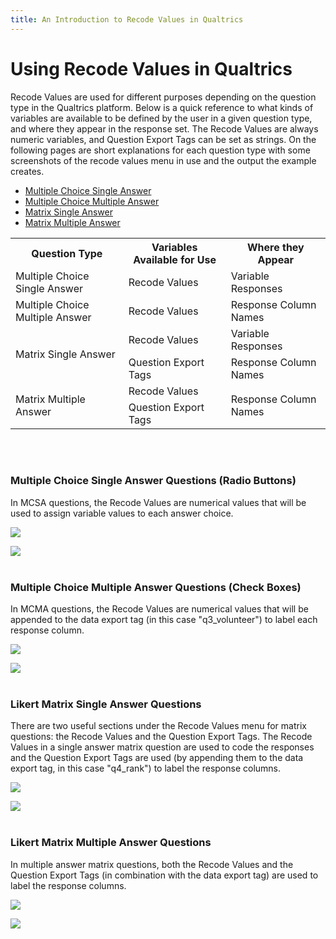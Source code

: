 ```yaml
---
title: An Introduction to Recode Values in Qualtrics
---
```


# Using Recode Values in Qualtrics

Recode Values are used for different purposes depending on the question
type in the Qualtrics platform. Below is a quick reference to what kinds
of variables are available to be defined by the user in a given question
type, and where they appear in the response set. The Recode Values are
always numeric variables, and Question Export Tags can be set as
strings. On the following pages are short explanations for each question
type with some screenshots of the recode values menu in use and the
output the example creates.

- [Multiple Choice Single Answer](https://gist.github.com/ctesta01/9763dc35eee5301feb30c4fbfce6d2a0#multiple-choice-single-answer-questions-radio-buttons)
- [Multiple Choice Multiple Answer](https://gist.github.com/ctesta01/9763dc35eee5301feb30c4fbfce6d2a0#multiple-choice-multiple-answer-questions-check-boxes)
- [Matrix Single Answer](https://gist.github.com/ctesta01/9763dc35eee5301feb30c4fbfce6d2a0#likert-matrix-single-answer-questions)
- [Matrix Multiple Answer](https://gist.github.com/ctesta01/9763dc35eee5301feb30c4fbfce6d2a0#likert-matrix-multiple-answer-questions)

<table>
  <tr>
    <th>Question Type</th>
    <th>Variables Available for Use</th>
    <th>Where they Appear</th>
  </tr>
  <tr>
    <td>Multiple Choice Single Answer</td>
    <td>Recode Values</td>
    <td>Variable Responses</td>
  </tr>
  <tr>
    <td>Multiple Choice Multiple Answer</td>
    <td>Recode Values</td>
    <td>Response Column Names</td>
  </tr>
  <tr>
    <td rowspan="2">Matrix Single Answer</td>
    <td>Recode Values</td>
    <td>Variable Responses</td>
  </tr>
  <tr>
    <td>Question Export Tags</td>
    <td>Response Column Names</td>
  </tr>
  <tr>
    <td rowspan="2">Matrix Multiple Answer</td>
    <td>Recode Values</td>
    <td rowspan="2">Response Column Names</td>
  </tr>
  <tr>
    <td>Question Export Tags</td>
  </tr>
</table>
<br>
<br>


### Multiple Choice Single Answer Questions (Radio Buttons)

In MCSA questions, the Recode Values are numerical values that will be
used to assign variable values to each answer choice.

![](http://i.imgur.com/d1yYwCj.png)

![](http://i.imgur.com/Put08IR.png)
<br> 
<br>

### Multiple Choice Multiple Answer Questions (Check Boxes)

In MCMA questions, the Recode Values are numerical values that will be
appended to the data export tag (in this case "q3_volunteer") to label
each response column.

![](http://i.imgur.com/Q1AGzns.png)

![](http://i.imgur.com/kXx13oa.png)
<br> 
<br>

### Likert Matrix Single Answer Questions

There are two useful sections under the Recode Values menu for matrix
questions: the Recode Values and the Question Export Tags. The Recode
Values in a single answer matrix question are used to code the responses
and the Question Export Tags are used (by appending them to the data
export tag, in this case "q4_rank") to label the response columns.

![](http://i.imgur.com/FmVYnF9.png)

![](http://i.imgur.com/2jxHkan.png)
<br> 
<br>


### Likert Matrix Multiple Answer Questions

In multiple answer matrix questions, both the Recode Values and the
Question Export Tags (in combination with the data export tag) are used
to label the response columns.

![](http://i.imgur.com/7fwPDli.png)

![](http://i.imgur.com/HsrLRhe.png)
